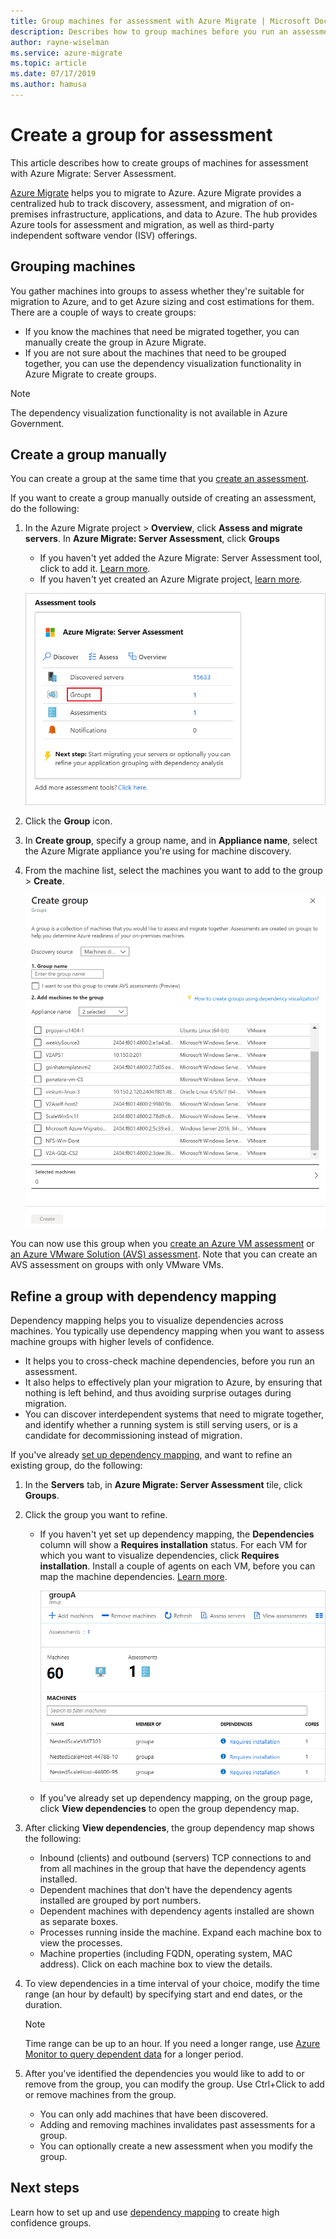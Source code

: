 ```yaml
---
title: Group machines for assessment with Azure Migrate | Microsoft Docs
description: Describes how to group machines before you run an assessment with the Azure Migrate service.
author: rayne-wiselman
ms.service: azure-migrate
ms.topic: article
ms.date: 07/17/2019
ms.author: hamusa
---
```


# Create a group for assessment

This article describes how to create groups of machines for assessment with Azure Migrate: Server Assessment.

[Azure Migrate](migrate-services-overview.md) helps you to migrate to Azure. Azure Migrate provides a centralized hub to track discovery, assessment, and migration of on-premises infrastructure, applications, and data to Azure. The hub provides Azure tools for assessment and migration, as well as third-party independent software vendor (ISV) offerings. 

## Grouping machines

You gather machines into groups to assess whether they're suitable for migration to Azure, and to get Azure sizing and cost estimations for them. There are a couple of ways to create groups:

- If you know the machines that need be migrated together, you can manually create the group in Azure Migrate.
- If you are not sure about the machines that need to be grouped together, you can use the dependency visualization functionality in Azure Migrate to create groups. 

> [!NOTE]
> The dependency visualization functionality is not available in Azure Government.

## Create a group manually

You can create a group at the same time that you [create an assessment](how-to-create-assessment.md).

If you want to create a group manually outside of creating an assessment, do the following:

1. In the Azure Migrate project > **Overview**, click **Assess and migrate servers**. In **Azure Migrate: Server Assessment**, click **Groups**
    - If you haven't yet added the Azure Migrate: Server Assessment tool, click to add it. [Learn more](how-to-assess.md).
    - If you haven't yet created an Azure Migrate project, [learn more](how-to-add-tool-first-time.md).

    ![Select groups](./media/how-to-create-a-group/select-groups.png)

2. Click the **Group** icon.
3. In **Create group**, specify a group name, and in **Appliance name**, select the Azure Migrate appliance you're using for machine discovery.
4. From the machine list, select the machines you want to add to the group > **Create**.

    ![Create group](./media/how-to-create-a-group/create-group.png)

You can now use this group when you [create an Azure VM assessment](how-to-create-assessment.md) or [an Azure VMware Solution (AVS) assessment](how-to-create-azure-vmware-solution-assessment.md). Note that you can create an AVS assessment on groups with only VMware VMs. 

## Refine a group with dependency mapping

Dependency mapping helps you to visualize dependencies across machines. You typically use dependency mapping when you want to assess machine groups with higher levels of confidence.
- It helps you to cross-check machine dependencies, before you run an assessment. 
- It also helps to effectively plan your migration to Azure, by ensuring that nothing is left behind, and thus avoiding surprise outages during migration.
- You can discover interdependent systems that need to migrate together, and identify whether a running system is still serving users, or is a candidate for decommissioning instead of migration.

If you've already [set up dependency mapping](how-to-create-group-machine-dependencies.md), and want to refine an existing group, do the following:

1. In the **Servers** tab, in **Azure Migrate: Server Assessment** tile, click **Groups**.
2. Click the group you want to refine.
    - If you haven't yet set up dependency mapping, the **Dependencies** column will show a **Requires installation** status. For each VM for which you want to visualize dependencies, click **Requires installation**. Install a couple of agents on each VM, before you can map the machine dependencies. [Learn more](how-to-create-group-machine-dependencies.md).

        ![Add dependency mapping](./media/how-to-create-a-group/add-dependency-mapping.png)

    - If you've already set up dependency mapping, on the group page, click **View dependencies** to open the group dependency map.

3. After clicking **View dependencies**, the group dependency map shows the following:

    - Inbound (clients) and outbound (servers) TCP connections to and from all machines in the group that have the dependency agents installed.
    - Dependent machines that don't have the dependency agents installed are grouped by port numbers.
    - Dependent machines with dependency agents installed are shown as separate boxes.
    - Processes running inside the machine. Expand each machine box to view the processes.
    - Machine properties (including FQDN, operating system, MAC address). Click on each machine box to view the details.

4. To view dependencies in a time interval of your choice, modify the time range (an hour by default) by specifying  start and end dates, or the duration.

    > [!NOTE]
    > Time range can be up to an hour. If you need a longer range, use [Azure Monitor to query dependent data](how-to-create-group-machine-dependencies.md) for a longer period.

5. After you've identified the dependencies you would like to add to or remove from the group, you can modify the group. Use Ctrl+Click to add or remove machines from the group.

    - You can only add machines that have been discovered.
    - Adding and removing machines invalidates past assessments for a group.
    - You can optionally create a new assessment when you modify the group.


## Next steps

Learn how to set up and use [dependency mapping](how-to-create-group-machine-dependencies.md) to create high confidence groups.

